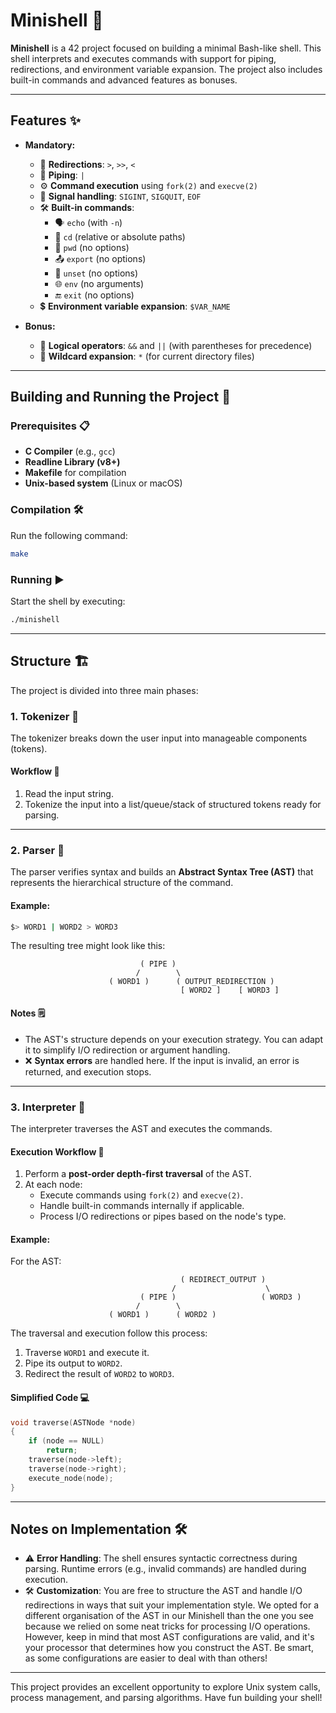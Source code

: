 # Minishell 🚀

**Minishell** is a 42 project focused on building a minimal Bash-like shell. This shell interprets and executes commands with support for piping, redirections, and environment variable expansion. The project also includes built-in commands and advanced features as bonuses.

---

## Features ✨

- **Mandatory:**
  - 🔄 **Redirections**: `>`, `>>`, `<`
  - 🔗 **Piping**: `|`
  - ⚙️ **Command execution** using `fork(2)` and `execve(2)`
  - 🚦 **Signal handling**: `SIGINT`, `SIGQUIT`, `EOF`
  - 🛠️ **Built-in commands**:
    - 🗣️ `echo` (with `-n`)
    - 📂 `cd` (relative or absolute paths)
    - 🧭 `pwd` (no options)
    - 📤 `export` (no options)
    - 🚫 `unset` (no options)
    - 🌐 `env` (no arguments)
    - 🔚 `exit` (no options)
  - 💲 **Environment variable expansion**: `$VAR_NAME`
  
- **Bonus:**
  - 🧠 **Logical operators**: `&&` and `||` (with parentheses for precedence)
  - 🌟 **Wildcard expansion**: `*` (for current directory files)

---

## Building and Running the Project 🔧

### Prerequisites 📋

- **C Compiler** (e.g., `gcc`)
- **Readline Library (v8+)**
- **Makefile** for compilation
- **Unix-based system** (Linux or macOS)

### Compilation 🛠️

Run the following command:
```sh
make
```

### Running ▶️

Start the shell by executing:
```sh
./minishell
```

---

## Structure 🏗️

The project is divided into three main phases:

### 1. **Tokenizer** 🧩
The tokenizer breaks down the user input into manageable components (tokens).

#### Workflow 📝
1. Read the input string.
2. Tokenize the input into a list/queue/stack of structured tokens ready for parsing.

---

### 2. **Parser** 🌲
The parser verifies syntax and builds an **Abstract Syntax Tree (AST)** that represents the hierarchical structure of the command.

#### Example:
```sh
$> WORD1 | WORD2 > WORD3
```

The resulting tree might look like this:
```
                             ( PIPE )
                            /        \
                      ( WORD1 )      ( OUTPUT_REDIRECTION )
                                      [ WORD2 ]    [ WORD3 ]
```

#### Notes 🗒️
- The AST's structure depends on your execution strategy. You can adapt it to simplify I/O redirection or argument handling.
- ❌ **Syntax errors** are handled here. If the input is invalid, an error is returned, and execution stops.

---

### 3. **Interpreter** 🤖
The interpreter traverses the AST and executes the commands.

#### Execution Workflow 🔄
1. Perform a **post-order depth-first traversal** of the AST.
2. At each node:
   - Execute commands using `fork(2)` and `execve(2)`.
   - Handle built-in commands internally if applicable.
   - Process I/O redirections or pipes based on the node's type.

#### Example:
For the AST:
```
                                      ( REDIRECT_OUTPUT )
                                    /                    \
                             ( PIPE )                   ( WORD3 )
                            /        \
                      ( WORD1 )      ( WORD2 )
```

The traversal and execution follow this process:
1. Traverse `WORD1` and execute it.
2. Pipe its output to `WORD2`.
3. Redirect the result of `WORD2` to `WORD3`.

#### Simplified Code 💻
```c
void traverse(ASTNode *node)
{
    if (node == NULL)
        return;
    traverse(node->left);
    traverse(node->right);
    execute_node(node);
}
```

---

## Notes on Implementation 🛠️

- ⚠️ **Error Handling**: The shell ensures syntactic correctness during parsing. Runtime errors (e.g., invalid commands) are handled during execution.
- 🛠️ **Customization**: You are free to structure the AST and handle I/O redirections in ways that suit your implementation style. We opted for a different organisation of the AST in our Minishell than the one you see because we relied on some neat tricks for processing I/O operations. However, keep in mind that most AST configurations are valid, and it's your processor that determines how you construct the AST. Be smart, as some configurations are easier to deal with than others!

---

This project provides an excellent opportunity to explore Unix system calls, process management, and parsing algorithms. Have fun building your shell!
